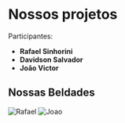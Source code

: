 # Nossos projetos

Participantes: 

- **Rafael Sinhorini**
- **Davidson Salvador**
- **João Victor**

<h2> Nossas Beldades </h2>

<div align="left">

![Rafael](https://user-images.githubusercontent.com/106388149/205898698-0c0084b3-9fa0-4cae-9729-e4aa75159f9a.png) 
![Joao](https://user-images.githubusercontent.com/106388149/205909368-a31c504e-1cfd-4b8c-87d3-0ebf151584f6.png)

<i class="fa-solid fa-bat"></i>


</div>
